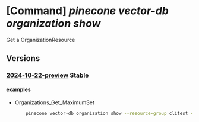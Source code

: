 # [Command] _pinecone vector-db organization show_

Get a OrganizationResource

## Versions

### [2024-10-22-preview](/Resources/mgmt-plane/L3N1YnNjcmlwdGlvbnMve30vcmVzb3VyY2Vncm91cHMve30vcHJvdmlkZXJzL3BpbmVjb25lLnZlY3RvcmRiL29yZ2FuaXphdGlvbnMve30=/2024-10-22-preview.xml) **Stable**

<!-- mgmt-plane /subscriptions/{}/resourcegroups/{}/providers/pinecone.vectordb/organizations/{} 2024-10-22-preview -->

#### examples

- Organizations_Get_MaximumSet
    ```bash
        pinecone vector-db organization show --resource-group clitest --organizationname test-cli-instance-4
    ```
